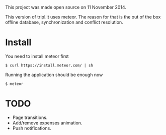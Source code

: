 This project was made open source on 11 November 2014.

This version of tripl.it uses meteor. The reason for that is the out of the box offline database, synchronization and conflict resolution.

# Install

You need to install meteor first

```
$ curl https://install.meteor.com/ | sh
```

Running the application should be enough now

```
$ meteor
```

# TODO

* Page transitions.
* Add/remove expenses animation.
* Push notifications.
